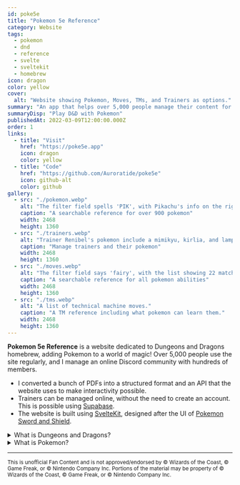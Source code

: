 ```yaml
---
id: poke5e
title: "Pokemon 5e Reference"
category: Website
tags:
  - pokemon
  - dnd
  - reference
  - svelte
  - sveltekit
  - homebrew
icon: dragon
color: yellow
cover:
  alt: "Website showing Pokemon, Moves, TMs, and Trainers as options."
summary: "An app that helps over 5,000 people manage their content for a table-top game based on Pokemon and Dungeons & Dragons."
summaryDisp: "Play D&D with Pokemon"
publishedAt: 2022-03-09T12:00:00.000Z
order: 1
links:
  - title: "Visit"
    href: "https://poke5e.app"
    icon: dragon
    color: yellow
  - title: "Code"
    href: "https://github.com/Auroratide/poke5e"
    icon: github-alt
    color: github
gallery:
  - src: "./pokemon.webp"
    alt: "The filter field spells 'PIK', with Pikachu's info on the right."
    caption: "A searchable reference for over 900 pokemon"
    width: 2468
    height: 1360
  - src: "./trainers.webp"
    alt: "Trainer Renibel's pokemon include a mimikyu, kirlia, and lampent."
    caption: "Manage trainers and their pokemon"
    width: 2468
    height: 1360
  - src: "./moves.webp"
    alt: "The filter field says 'fairy', with the list showing 22 matching moves."
    caption: "A searchable reference for all pokemon abilities"
    width: 2468
    height: 1360
  - src: "./tms.webp"
    alt: "A list of technical machine moves."
    caption: "A TM reference including what pokemon can learn them."
    width: 2468
    height: 1360
---
```


**Pokemon 5e Reference** is a website dedicated to Dungeons and Dragons homebrew, adding Pokemon to a world of magic! Over 5,000 people use the site regularly, and I manage an online Discord community with hundreds of members.

* I converted a bunch of PDFs into a structured format and an API that the website uses to make interactivity possible.
* Trainers can be managed online, without the need to create an account. This is possible using [Supabase](https://supabase.com/).
* The website is built using [SvelteKit](https://kit.svelte.dev/), designed after the UI of [Pokemon Sword and Shield](https://swordshield.pokemon.com/en-us/).

<details>
	<summary>What is Dungeons and Dragons?</summary>
	<p><a href="https://dnd.wizards.com/">Dungeons and Dragons</a> is a popular game where people act as characters in a world of magic to defeat evil. I like to think of it as _collaborative storytelling_, as the people playing essentially create the story of their characters' adventures. As an inherently creative game, the creation of <dfn>homebrew</dfn>, or custom content, is incredibly common, personalizing and expanding an already expressive universe.</p>
</details>

<details>
	<summary>What is Pokemon?</summary>
	<p><a href="https://www.pokemon.com/us/">Pokemon</a> is a series of games and shows where people collect powerful animals to battle each other. The community created an assortment of custom content for Dungeons and Dragons, including converting every single Pokemon into a useable monster.</p>
</details>

----------

<small>This is unofficial Fan Content and is not approved/endorsed by © Wizards of the Coast, © Game Freak, or © Nintendo Company Inc. Portions of the material may be property of © Wizards of the Coast, © Game Freak, or © Nintendo Company Inc.</small>
